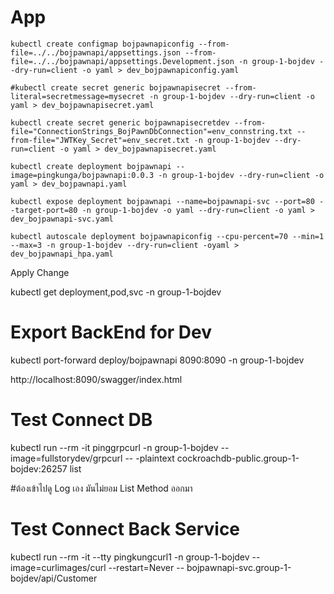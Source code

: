 # App

```
kubectl create configmap bojpawnapiconfig --from-file=../../bojpawnapi/appsettings.json --from-file=../../bojpawnapi/appsettings.Development.json -n group-1-bojdev --dry-run=client -o yaml > dev_bojpawnapiconfig.yaml

#kubectl create secret generic bojpawnapisecret --from-literal=secretmessage=mysecret -n group-1-bojdev --dry-run=client -o yaml > dev_bojpawnapisecret.yaml

kubectl create secret generic bojpawnapisecretdev --from-file="ConnectionStrings_BojPawnDbConnection"=env_connstring.txt --from-file="JWTKey_Secret"=env_secret.txt -n group-1-bojdev --dry-run=client -o yaml > dev_bojpawnapisecret.yaml

kubectl create deployment bojpawnapi --image=pingkunga/bojpawnapi:0.0.3 -n group-1-bojdev --dry-run=client -o yaml > dev_bojpawnapi.yaml

kubectl expose deployment bojpawnapi --name=bojpawnapi-svc --port=80 --target-port=80 -n group-1-bojdev -o yaml --dry-run=client -o yaml > dev_bojpawnapi-svc.yaml

kubectl autoscale deployment bojpawnapiconfig --cpu-percent=70 --min=1 --max=3 -n group-1-bojdev --dry-run=client -oyaml > dev_bojpawnapi_hpa.yaml

```

Apply Change

kubectl get deployment,pod,svc -n group-1-bojdev 

# Export BackEnd for Dev

kubectl port-forward deploy/bojpawnapi 8090:8090 -n group-1-bojdev

http://localhost:8090/swagger/index.html

# Test Connect DB

kubectl run --rm -it pinggrpcurl -n group-1-bojdev --image=fullstorydev/grpcurl -- -plaintext cockroachdb-public.group-1-bojdev:26257 list

#ต้องเข้าไปดู Log เอง มันไม่ยอม List Method ออกมา

# Test Connect Back Service

kubectl run --rm -it --tty pingkungcurl1 -n group-1-bojdev --image=curlimages/curl --restart=Never -- bojpawnapi-svc.group-1-bojdev/api/Customer
